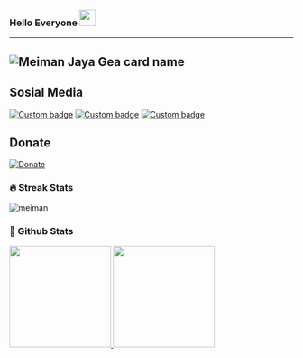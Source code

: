 ### Hello Everyone <img src="https://github.com/TheDudeThatCode/TheDudeThatCode/blob/master/Assets/Hi.gif" width="29px">
---
![Meiman Jaya Gea card name](https://cardivo.vercel.app/api?name=Meiman%20Jaya%20Gea&description=Hi,%20i%27m%20a%20front%20end%20web%20developer,%20Nice%20to%20meet%20you%20%F0%9F%91%8B&image=https://avatars.githubusercontent.com/u/71702901?v=4&backgroundColor=%ffffff&instagram=meimanjayagea7&linkedin=Meiman%20Jaya%20Gea&github=meimanjayagea&pattern=leaf&colorPattern=%235d5d5d)
---

## Sosial Media

[![Custom badge](https://img.shields.io/badge/instagram-%23E4405F.svg?&style=for-the-badge&logo=instagram&logoColor=white)](https://www.instagram.com/meimanjaya7/)
[![Custom badge](https://img.shields.io/badge/linkedin-%230077B5.svg?&style=for-the-badge&logo=linkedin&logoColor=white)](https://www.linkedin.com/in/meiman-jaya-gea-530280184/)
[![Custom badge](https://img.shields.io/badge/Website-FF7139?style=for-the-badge&logo=Firefox-Browser&logoColor=white)](https://meimanjayagea.com/)

## Donate

[![Donate](https://img.shields.io/badge/paypal-%2300457C.svg?&style=for-the-badge&logo=paypal&logoColor=white)](https://www.paypal.com/paypalme/jayagea)

<!-- **meimanjayagea/meimanjayagea** is a ✨ _special_ ✨ repository because its `README.md` (this file) appears on your GitHub profile.

Here are some ideas to get you started:

- 🔭 I’m currently working on ...
- 🌱 I’m currently learning ...
- 👯 I’m looking to collaborate on ...
- 🤔 I’m looking for help with ...
- 💬 Ask me about ...
- 📫 How to reach me: ...
- 😄 Pronouns: ...
- ⚡ Fun fact: ... -->

### 🔥 Streak Stats
<p align="left"><img align="center" src="https://github-readme-streak-stats.herokuapp.com/?user=meimanjayagea&theme=algolia" alt="meiman" /></p>

### 📄 Github Stats
<p align="left">
<a href="https://github.com/meimanjayagea">
  <img height="180em" src="https://github-readme-stats-eight-theta.vercel.app/api?username=meimanjayagea&show_icons=true&theme=algolia&include_all_commits=true&count_private=true"/>
  <img height="180em" src="https://github-readme-stats-eight-theta.vercel.app/api/top-langs/?username=meimanjayagea&layout=compact&langs_count=8&theme=algolia"/>
</a>
</p>
